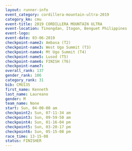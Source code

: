 ```yaml
---
layout: runner-info 
event_category: cordillera-mountain-ultra-2019 
category_km: cmu 
event-title: 2019 CORDILLERA MOUNTAIN ULTRA 
event-location: Tinongdan, Itogon, Benguet Philippines 
event-logo: 
event-date: 03-06-2019 
checkpoint-name2: Ambasa (T2) 
checkpoint-name3: West Ugo Summit (T3) 
checkpoint-name4: Mt Ugo Summit (T4) 
checkpoint-name5: Lusod (T5) 
checkpoint-name6: FINISH (T6) 
checkpoint-name7: 
overall_rank: 137
gender_rank: 106
category_rank: 31
bib: CMU135
first_name: Kenneth
last_name: Laureano
gender: M
team_name: None
start: Sun, 04-00-00 am
checkpoint2: Sun, 07-11-34 am
checkpoint3: Sun, 09-59-50 am
checkpoint4: Sun, 01-16-04 pm
checkpoint5: Sun, 03-20-17 pm
checkpoint6: Sun, 05-15-08 pm
race_time: 13-15-08
status: FINISHER
---
```

